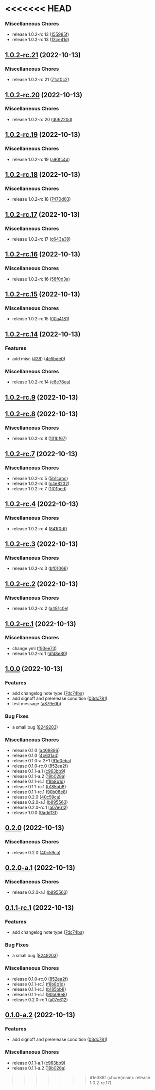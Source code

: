 <<<<<<< HEAD
=======
### Miscellaneous Chores

-   release 1.0.2-rc.13 ([155985f](https://github.com/bowentan/test-workflow/commit/155985f0f3db03fc96f39663072e8ad402d74f39))
-   release 1.0.2-rc.13 ([13ce41d](https://github.com/bowentan/test-workflow/commit/13ce41ded9cbf5a783bc4a1704462bdc04fdde61))

## [1.0.2-rc.21](https://github.com/bowentan/test-workflow/compare/v1.0.2-rc.20...v1.0.2-rc.21) (2022-10-13)


### Miscellaneous Chores

* release 1.0.2-rc.21 ([71cf0c2](https://github.com/bowentan/test-workflow/commit/71cf0c2093fe6dcf03ea84418d23b8f7a5f15a04))

## [1.0.2-rc.20](https://github.com/bowentan/test-workflow/compare/v1.0.2-rc.19...v1.0.2-rc.20) (2022-10-13)


### Miscellaneous Chores

* release 1.0.2-rc.20 ([d06220d](https://github.com/bowentan/test-workflow/commit/d06220d781bbb78b6878b7766b7edb8de8a1d5ae))

## [1.0.2-rc.19](https://github.com/bowentan/test-workflow/compare/v1.0.2-rc.18...v1.0.2-rc.19) (2022-10-13)


### Miscellaneous Chores

* release 1.0.2-rc.19 ([a90fc4d](https://github.com/bowentan/test-workflow/commit/a90fc4d48ec1317f284368fa85cbc937b08f9aea))

## [1.0.2-rc.18](https://github.com/bowentan/test-workflow/compare/v1.0.2-rc.17...v1.0.2-rc.18) (2022-10-13)


### Miscellaneous Chores

* release 1.0.2-rc.18 ([7470d03](https://github.com/bowentan/test-workflow/commit/7470d032654224ff5c94bf229758d28c4adc78c9))

## [1.0.2-rc.17](https://github.com/bowentan/test-workflow/compare/v1.0.2-rc.16...v1.0.2-rc.17) (2022-10-13)


### Miscellaneous Chores

* release 1.0.2-rc.17 ([c643a39](https://github.com/bowentan/test-workflow/commit/c643a39d36b6693b2293bc3f7589ea12e07f1ac0))

## [1.0.2-rc.16](https://github.com/bowentan/test-workflow/compare/v1.0.2-rc.15...v1.0.2-rc.16) (2022-10-13)


### Miscellaneous Chores

* release 1.0.2-rc.16 ([58f0d3a](https://github.com/bowentan/test-workflow/commit/58f0d3a04ed16783ccb903f90bb3624fd0e1f26c))

## [1.0.2-rc.15](https://github.com/bowentan/test-workflow/compare/v1.0.2-rc.14...v1.0.2-rc.15) (2022-10-13)


### Miscellaneous Chores

* release 1.0.2-rc.15 ([00a4181](https://github.com/bowentan/test-workflow/commit/00a4181655ea5a9bd15e9621aea8a752b89377c6))

## [1.0.2-rc.14](https://github.com/bowentan/test-workflow/compare/v1.0.2-rc.13...v1.0.2-rc.14) (2022-10-13)


### Features

* add misc ([#38](https://github.com/bowentan/test-workflow/issues/38)) ([4e5bde0](https://github.com/bowentan/test-workflow/commit/4e5bde04a42e2ddbf1e38f354c4e95a9411ac5c8))


### Miscellaneous Chores

* release 1.0.2-rc.14 ([e8e78ea](https://github.com/bowentan/test-workflow/commit/e8e78eaa197c45264c857d2e3ea5dc97737ac585))

## [1.0.2-rc.9](https://github.com/bowentan/test-workflow/compare/v1.0.2-rc.8...v1.0.2-rc.9) (2022-10-13)

## [1.0.2-rc.8](https://github.com/bowentan/test-workflow/compare/v1.0.2-rc.7...v1.0.2-rc.8) (2022-10-13)

### Miscellaneous Chores

-   release 1.0.2-rc.8 ([101bf67](https://github.com/bowentan/test-workflow/commit/101bf673d5d9cb12931385226a404dd2fe73a180))

## [1.0.2-rc.7](https://github.com/bowentan/test-workflow/compare/v1.0.2-rc.4...v1.0.2-rc.7) (2022-10-13)

### Miscellaneous Chores

-   release 1.0.2-rc.5 ([5b1cabc](https://github.com/bowentan/test-workflow/commit/5b1cabc9986bdf03d4111d3771dd8505b7e5835d))
-   release 1.0.2-rc.6 ([c4e8232](https://github.com/bowentan/test-workflow/commit/c4e82329ddf6a7a6a7a18ecfc2f4c461430ce776))
-   release 1.0.2-rc.7 ([1f01bed](https://github.com/bowentan/test-workflow/commit/1f01bed11345b48131bbb7b5c62f3dda094a418f))

## [1.0.2-rc.4](https://github.com/bowentan/test-workflow/compare/v1.0.2-rc.3...v1.0.2-rc.4) (2022-10-13)

### Miscellaneous Chores

-   release 1.0.2-rc.4 ([841f0df](https://github.com/bowentan/test-workflow/commit/841f0dfd3a04aa0abdfd3663a78a16dc4173cfca))

## [1.0.2-rc.3](https://github.com/bowentan/test-workflow/compare/v1.0.2-rc.2...v1.0.2-rc.3) (2022-10-13)

### Miscellaneous Chores

-   release 1.0.2-rc.3 ([bf01066](https://github.com/bowentan/test-workflow/commit/bf010662ddc40d0bb65a2fa4835849791a24df23))

## [1.0.2-rc.2](https://github.com/bowentan/test-workflow/compare/v1.0.2-rc.1...v1.0.2-rc.2) (2022-10-13)

### Miscellaneous Chores

-   release 1.0.2-rc.2 ([a481c0e](https://github.com/bowentan/test-workflow/commit/a481c0e5dc8de2e74c6206a0d3c2716c7fc165fd))

## [1.0.2-rc.1](https://github.com/bowentan/test-workflow/compare/v1.0.0...v1.0.2-rc.1) (2022-10-13)

### Miscellaneous Chores

-   change yml ([f93ee73](https://github.com/bowentan/test-workflow/commit/f93ee733c3ebc60e679995cf4e81a13e17204ec4))
-   release 1.0.2-rc.1 ([dfd8e80](https://github.com/bowentan/test-workflow/commit/dfd8e8092a96857e68dd618017c4058e8b684616))

## [1.0.0](https://github.com/bowentan/test-workflow/compare/v0.2.0...v1.0.0) (2022-10-13)

### Features

-   add changelog note type ([7dc74ba](https://github.com/bowentan/test-workflow/commit/7dc74ba3e2752076839bd170225df2eba464a1b1))
-   add signoff and prerelease condition ([03dc781](https://github.com/bowentan/test-workflow/commit/03dc781275b61caccbec01aa5c701f369d132136))
-   test message ([a879e0b](https://github.com/bowentan/test-workflow/commit/a879e0b8708b7177e63b50d8c2988eb26311a42b))

### Bug Fixes

-   a small bug ([8249203](https://github.com/bowentan/test-workflow/commit/82492035a95b1729bcf948a4dd46d4af6703e592))

### Miscellaneous Chores

-   release 0.1.0 ([a469896](https://github.com/bowentan/test-workflow/commit/a469896a5991e936be7a98df2ff32d7a8f3d4fd9))
-   release 0.1.0 ([4c631a4](https://github.com/bowentan/test-workflow/commit/4c631a4e4e10aca00cf9bfc8fcb10022b5fbc4b4))
-   release 0.1.0-a.2+1 ([91d0eba](https://github.com/bowentan/test-workflow/commit/91d0eba2c653b92daf78cd559eb57ab4fa249913))
-   release 0.1.0-rc.0 ([852ea2f](https://github.com/bowentan/test-workflow/commit/852ea2f2ea638b3f0be3adacdabafed43d38e7e6))
-   release 0.1.1-a.1 ([c963bb9](https://github.com/bowentan/test-workflow/commit/c963bb9ce0e042174f4b89307731c1d2de5a277f))
-   release 0.1.1-a.2 ([19b028a](https://github.com/bowentan/test-workflow/commit/19b028ac5add7760c78f8481569ebd887c509125))
-   release 0.1.1-rc.1 ([f8b8b1d](https://github.com/bowentan/test-workflow/commit/f8b8b1d730afd2edadd995d80a74daeabb19e210))
-   release 0.1.1-rc.1 ([b185bb8](https://github.com/bowentan/test-workflow/commit/b185bb8c68ff6888b01191c84ad48c92378bf834))
-   release 0.1.1-rc.1 ([90b08e8](https://github.com/bowentan/test-workflow/commit/90b08e81102da205c9ba253d5f6995f6c9cd3f6c))
-   release 0.2.0 ([40c59ca](https://github.com/bowentan/test-workflow/commit/40c59caa721d8e0b39ca5b7910c8476af01f8954))
-   release 0.2.0-a.1 ([b895563](https://github.com/bowentan/test-workflow/commit/b895563e00fb97324ededdb70266c098da5f56e7))
-   release 0.2.0-rc.1 ([a07e612](https://github.com/bowentan/test-workflow/commit/a07e61277d8d4e1abaff94b27cea10146f8aeb38))
-   release 1.0.0 ([0add13f](https://github.com/bowentan/test-workflow/commit/0add13f8ae6d03fca91c854bc234263f699ea865))

## [0.2.0](https://github.com/bowentan/test-workflow/compare/v0.2.0-a.1...v0.2.0) (2022-10-13)

### Miscellaneous Chores

-   release 0.2.0 ([40c59ca](https://github.com/bowentan/test-workflow/commit/40c59caa721d8e0b39ca5b7910c8476af01f8954))

## [0.2.0-a.1](https://github.com/bowentan/test-workflow/compare/v0.1.1-rc.1...v0.2.0-a.1) (2022-10-13)

### Miscellaneous Chores

-   release 0.2.0-a.1 ([b895563](https://github.com/bowentan/test-workflow/commit/b895563e00fb97324ededdb70266c098da5f56e7))

## [0.1.1-rc.1](https://github.com/bowentan/test-workflow/compare/v0.1.0-a.2+1...v0.1.1-rc.1) (2022-10-13)

### Features

-   add changelog note type ([7dc74ba](https://github.com/bowentan/test-workflow/commit/7dc74ba3e2752076839bd170225df2eba464a1b1))

### Bug Fixes

-   a small bug ([8249203](https://github.com/bowentan/test-workflow/commit/82492035a95b1729bcf948a4dd46d4af6703e592))

### Miscellaneous Chores

-   release 0.1.0-rc.0 ([852ea2f](https://github.com/bowentan/test-workflow/commit/852ea2f2ea638b3f0be3adacdabafed43d38e7e6))
-   release 0.1.1-rc.1 ([f8b8b1d](https://github.com/bowentan/test-workflow/commit/f8b8b1d730afd2edadd995d80a74daeabb19e210))
-   release 0.1.1-rc.1 ([b185bb8](https://github.com/bowentan/test-workflow/commit/b185bb8c68ff6888b01191c84ad48c92378bf834))
-   release 0.1.1-rc.1 ([90b08e8](https://github.com/bowentan/test-workflow/commit/90b08e81102da205c9ba253d5f6995f6c9cd3f6c))
-   release 0.2.0-rc.1 ([a07e612](https://github.com/bowentan/test-workflow/commit/a07e61277d8d4e1abaff94b27cea10146f8aeb38))

## [0.1.0-a.2](https://github.com/bowentan/test-workflow/compare/v0.1.0...v0.1.0-a.2) (2022-10-13)

### Features

-   add signoff and prerelease condition ([03dc781](https://github.com/bowentan/test-workflow/commit/03dc781275b61caccbec01aa5c701f369d132136))

### Miscellaneous Chores

-   release 0.1.1-a.1 ([c963bb9](https://github.com/bowentan/test-workflow/commit/c963bb9ce0e042174f4b89307731c1d2de5a277f))
-   release 0.1.1-a.2 ([19b028a](https://github.com/bowentan/test-workflow/commit/19b028ac5add7760c78f8481569ebd887c509125))
>>>>>>> 61e388f (chore(main): release 1.0.2-rc.17)
